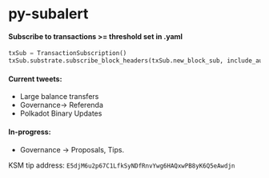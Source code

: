 # py-subalert

#### Subscribe to transactions >= threshold set in .yaml
```python
txSub = TransactionSubscription()
txSub.substrate.subscribe_block_headers(txSub.new_block_sub, include_author=True)
```

#### Current tweets:  
- Large balance transfers
- Governance-> Referenda
- Polkadot Binary Updates

#### In-progress:  
- Governance -> Proposals, Tips.  



KSM tip address: `E5djM6u2p67C1LfkSyNDfRnvYwg6HAQxwPB8yK6Q5eAwdjn`
